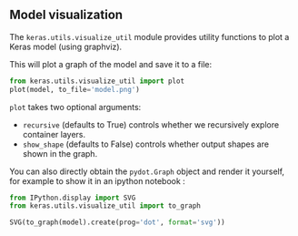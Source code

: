
## Model visualization

The `keras.utils.visualize_util` module provides utility functions to plot
a Keras model (using graphviz).

This will plot a graph of the model and save it to a file:
```python
from keras.utils.visualize_util import plot
plot(model, to_file='model.png')
```

`plot` takes two optional arguments:

- `recursive` (defaults to True) controls whether we recursively explore container layers.
- `show_shape` (defaults to False) controls whether output shapes are shown in the graph.

You can also directly obtain the `pydot.Graph` object and render it yourself,
for example to show it in an ipython notebook :
```python
from IPython.display import SVG
from keras.utils.visualize_util import to_graph

SVG(to_graph(model).create(prog='dot', format='svg'))
```
